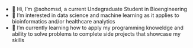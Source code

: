- 👋 Hi, I’m @sohomsd, a current Undegraduate Student in Bioengineering
- 👀 I’m interested in data science and machine learning as it applies to bioinformatics and/or healthcare analytics
- 🌱 I’m currently learning how to apply my programming knoweldge and ability to solve problems to complete side projects that showcase my skills

